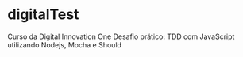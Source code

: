 # digitalTest
Curso da Digital Innovation One Desafio prático: TDD com JavaScript utilizando Nodejs, Mocha e Should
